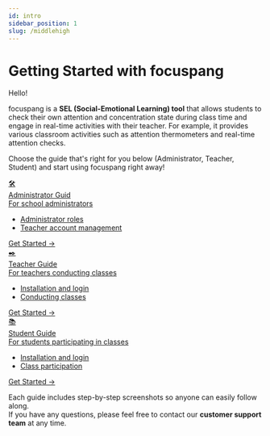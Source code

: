 ```yaml
---
id: intro
sidebar_position: 1
slug: /middlehigh
---
```


# Getting Started with focuspang

Hello!

focuspang is a **SEL (Social-Emotional Learning) tool** that allows students to check their own attention and concentration state during class time and engage in real-time activities with their teacher.
For example, it provides various classroom activities such as attention thermometers and real-time attention checks.

Choose the guide that's right for you below (Administrator, Teacher, Student) and start using focuspang right away!

<!-- Card-style guide: HTML/CSS only, no JSX style props -->
<div class="fp-card-container fp-card-green">
  <a class="fp-card" href="middlehigh/admin-guide">
    <div class="fp-card-icon">🛠️</div>
    <div class="fp-card-title">Administrator Guid</div>
    <div class="fp-card-desc">For school administrators</div>
    <ul class="fp-card-features">
      <li>Administrator roles</li>
      <li>Teacher account management</li>
    </ul>
    <div class="fp-card-button">Get Started →</div>
  </a>
  <a class="fp-card" href="middlehigh/teacher-guide">
    <div class="fp-card-icon">✒️</div>
    <div class="fp-card-title">Teacher Guide</div>
    <div class="fp-card-desc"> For teachers conducting classes</div>
    <ul class="fp-card-features">
      <li>Installation and login</li>
      <li>Conducting classes</li>
    </ul>
    <div class="fp-card-button">Get Started →</div>
  </a>
  <a class="fp-card" href="middlehigh/student-guide">
    <div class="fp-card-icon">📚</div>
    <div class="fp-card-title">Student Guide</div>
    <div class="fp-card-desc">For students participating in classes</div>
    <ul class="fp-card-features">
      <li>Installation and login</li>
      <li>Class participation</li>
    </ul>
    <div class="fp-card-button">Get Started →</div>
  </a>
</div>

Each guide includes step-by-step screenshots so anyone can easily follow along.\
If you have any questions, please feel free to contact our **customer support team** at any time.
